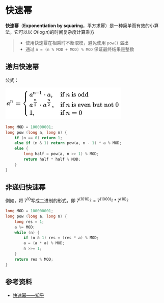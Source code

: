 # 快速幂

**快速幂**（**Exponentiation by squaring**，平方求幂）是一种简单而有效的小算法，它可以以 $O(\log{n})$​​ 的时间复杂度计算乘方

> - 使用快速幂在相乘时不断取模，避免使用 `pow()` 溢出
> - 通过 `n = (n % MOD + MOD) % MOD` 保证最终结果是整数

## 递归快速幂

公式：

![](../img/1.png)

```c++
long MOD = 100000001;
long pow (long a, long n) {
    if (n == 0) return 1;
    else if (n & 1) return pow(a, n - 1) * a % MOD;
    else {
        long half = pow(a, n >> 1) % MOD;
        return half * half % MOD;
    }
}
```

## 非递归快速幂

例如，将 $7^{10}$​ 写成二进制的形式，即 $7^{(1010)_2} = 7^{(1000)_2} * 7^{(10)_2}$​​​

```c++
long MOD = 100000001;
long pow (long a, long n) {
    long res = 1;
    a %= MOD;
    while (n) {
        if (n & 1) res = (res * a) % MOD;
        a = (a * a) % MOD;
        n >>= 1;
    }
    return res % MOD;
}
```

## 参考资料

- [快速幂——知乎](https://zhuanlan.zhihu.com/p/95902286)

